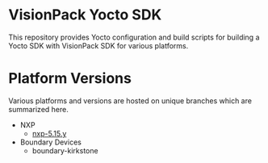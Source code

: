 # VisionPack Yocto SDK

This repository provides Yocto configuration and build scripts for building a Yocto SDK with VisionPack SDK for various platforms.

# Platform Versions

Various platforms and versions are hosted on unique branches which are summarized here.

- NXP
	- [nxp-5.15.y](https://github.com/DeepViewML/yocto-sdk/tree/nxp-5.15.y)
- Boundary Devices
	- boundary-kirkstone

